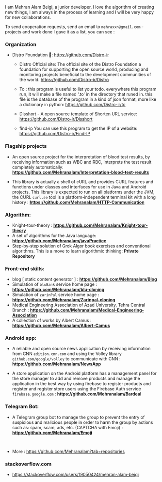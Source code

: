 I am Mehran Alam Beigi, a junior developer, I love the algorithm of creating new things, I am always in the process of learning and I will be very happy for new collaborations.

To send cooperation requests, send an email to `mehraxxn@gmail.com` - projects and work done I gave it as a list, you can see :

### Organization
- Distro Foundation 🤍: https://github.com/Distro-ir
  
   - Distro Official site: The official site of the ‍‍Distro Foundation a foundation for supporting the open source world, producing and monitoring projects beneficial to the development communities of the world. https://github.com/Distro-ir/Distro
     
   - To : this program is useful to list your todo. everywhere this program run, it will make a file named '.to' in the directory that runed in. this file is the database of the program in a kind of json format, more like a dictionary in python: https://github.com/Distro-ir/to
 
   - Disshort - A open source template of Shorten URL service: https://github.com/Distro-ir/Disshort
 
   - find-ip You can use this program to get the IP of a website: https://github.com/Distro-ir/Find-IP
 

### Flagship projects
  - An open source project for the interpretation of blood test results, by receiving information such as WBC and RBC, interprets the test result completely automatically: **https://github.com/Mehranalam/Interpretation-blood-test-results**
    
  - This library is actually a shell of cURL and provides CURL features and functions under classes and interfaces for use in Java and Android projects. This library is expected to run on all platforms under the JVM, the CURL `curl.se` tool is a platform-independent terminal kit with a long history : **https://github.com/Mehranalam/HTTP-Communication**


### Algorithm:
  - Knight-tour-theory : **https://github.com/Mehranalam/Knight-tour-theory**
  - A set of algorithms for the Java language: **https://github.com/Mehranalam/javaPractice**
  - Step-by-step solution of Grok Algor book exercises and conventional algorithms. This is a move to learn algorithmic thinking: **Private Repository**

### Front-end skills:
  - blog [ static content generator ] : **https://github.com/Mehranalam/Blog**
  - Simulation of `bluBank` service home page : **https://github.com/Mehranalam/blu-cloning**
  - Simulation of `zarinPal` service home page : **https://github.com/Mehranalam/Zarinpal-cloning**
  - Medical Engineering Association of Azad University, Tehra Central Branch : **https://github.com/Mehranalam/Medical-Engineering-Association**
  - A collection of works by Albert Camus : **https://github.com/Mehranalam/Albert-Camus**

### Android app:
  - A reliable and open source news application by receiving information from CNN `edition.cnn.com` and using the Volley library `github.com/google/volley` to communicate with CNN : **https://github.com/Mehranalam/NewsApp**

  - A store application on the Android platform has a management panel for the store manager to add and remove products and manage the application in the best way by using firebase to register products and register and register store users using the Firebase Auth service `firebase.google.com` : **https://github.com/Mehranalam/Bardeal**

### Telegram Bot:
  - A Telegram group bot to manage the group to prevent the entry of suspicious and malicious people in order to harm the group by actions such as: spam, scam, ads, etc. (CAPTCHA with Emoji) : **https://github.com/Mehranalam/Emoji**

<br>

- More : https://github.com/Mehranalam?tab=repositories

### stackoverflow.com 

- https://stackoverflow.com/users/19050424/mehran-alam-beigi



<!--
https://trello.com/invite/b/0cvzVEKZ/ATTIc6403d66315dd4c8c55905c2087c351f8CAF321D/algebra-topology-differential-calculus-and-optimization-theory-for-computer-science-and-machine-learning
-->
